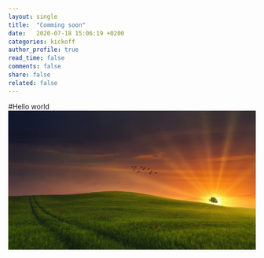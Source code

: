```yaml
---
layout: single
title:  "Comming soon"
date:   2020-07-18 15:06:19 +0200
categories: kickoff
author_profile: true
read_time: false
comments: false
share: false
related: false
---
```


#Hello world
![helloWorld](/assets/images/hello_world.jpg)
